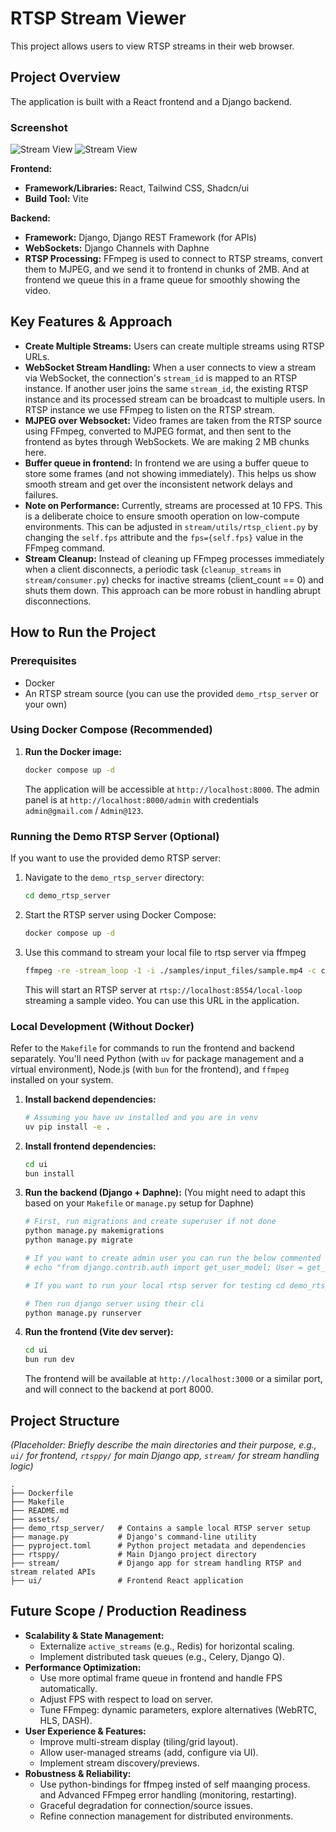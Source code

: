 # RTSP Stream Viewer

This project allows users to view RTSP streams in their web browser.

## Project Overview

The application is built with a React frontend and a Django backend.

### Screenshot
![Stream View](./assets/rtsp_ss1.png)
![Stream View](./assets/rtsp_ss2.png)


**Frontend:**
*   **Framework/Libraries:** React, Tailwind CSS, Shadcn/ui
*   **Build Tool:** Vite

**Backend:**
*   **Framework:** Django, Django REST Framework (for APIs)
*   **WebSockets:** Django Channels with Daphne
*   **RTSP Processing:** FFmpeg is used to connect to RTSP streams, convert them to MJPEG, and we send it to frontend in chunks of 2MB. And at frontend we queue this in a frame queue for smoothly showing the video.

## Key Features & Approach
*   **Create Multiple Streams:** Users can create multiple streams using RTSP URLs.
*   **WebSocket Stream Handling:** When a user connects to view a stream via WebSocket, the connection's `stream_id` is mapped to an RTSP instance. If another user joins the same `stream_id`, the existing RTSP instance and its processed stream can be broadcast to multiple users. In RTSP instance we use FFmpeg to listen on the RTSP stream.
*   **MJPEG over Websocket:** Video frames are taken from the RTSP source using FFmpeg, converted to MJPEG format, and then sent to the frontend as bytes through WebSockets. We are making 2 MB chunks here.
*   **Buffer queue in frontend:** In frontend we are using a buffer queue to store some frames (and not showing immediately). This helps us show smooth stream and get over the inconsistent network delays and failures.
*   **Note on Performance:** Currently, streams are processed at 10 FPS. This is a deliberate choice to ensure smooth operation on low-compute environments. This can be adjusted in `stream/utils/rtsp_client.py` by changing the `self.fps` attribute and the `fps={self.fps}` value in the FFmpeg command.
*   **Stream Cleanup:** Instead of cleaning up FFmpeg processes immediately when a client disconnects, a periodic task (`cleanup_streams` in `stream/consumer.py`) checks for inactive streams (client_count == 0) and shuts them down. This approach can be more robust in handling abrupt disconnections.


## How to Run the Project

### Prerequisites
*   Docker
*   An RTSP stream source (you can use the provided `demo_rtsp_server` or your own)

### Using Docker Compose (Recommended)

1.  **Run the Docker image:**
    ```bash
    docker compose up -d
    ```

    The application will be accessible at `http://localhost:8000`.
    The admin panel is at `http://localhost:8000/admin` with credentials `admin@gmail.com` / `Admin@123`.

### Running the Demo RTSP Server (Optional)



If you want to use the provided demo RTSP server:

1.  Navigate to the `demo_rtsp_server` directory:
    ```bash
    cd demo_rtsp_server
    ```
2.  Start the RTSP server using Docker Compose:
    ```bash
    docker compose up -d
    ```

3. Use this command to stream your local file to rtsp server via ffmpeg
    ```bash
    ffmpeg -re -stream_loop -1 -i ./samples/input_files/sample.mp4 -c copy -f rtsp rtsp://localhost:8554/local-loop
    ```

    This will start an RTSP server at `rtsp://localhost:8554/local-loop` streaming a sample video. You can use this URL in the application.

### Local Development (Without Docker)

Refer to the `Makefile` for commands to run the frontend and backend separately. You'll need Python (with `uv` for package management and a virtual environment), Node.js (with `bun` for the frontend), and `ffmpeg` installed on your system.

1.  **Install backend dependencies:**
    ```bash
    # Assuming you have uv installed and you are in venv
    uv pip install -e .
    ```
2.  **Install frontend dependencies:**
    ```bash
    cd ui
    bun install
    ```
3.  **Run the backend (Django + Daphne):**
    (You might need to adapt this based on your `Makefile` or `manage.py` setup for Daphne)
    ```bash
    # First, run migrations and create superuser if not done
    python manage.py makemigrations
    python manage.py migrate
    
    # If you want to create admin user you can run the below commented script
    # echo "from django.contrib.auth import get_user_model; User = get_user_model(); User.objects.create_superuser('admin', 'admin@gmail.com', 'Admin@123')" | python manage.py shell

    # If you want to run your local rtsp server for testing cd demo_rtsp_server && docker compose up -d && ffmpeg -re -stream_loop -1 -i <your_file_path_to_video> -c copy -f rtsp rtsp://localhost:8554/local-loop

    # Then run django server using their cli
    python manage.py runserver
    ```
4.  **Run the frontend (Vite dev server):**
    ```bash
    cd ui
    bun run dev
    ```
    The frontend will be available at `http://localhost:3000` or a similar port, and will connect to the backend at port 8000.



## Project Structure

*(Placeholder: Briefly describe the main directories and their purpose, e.g., `ui/` for frontend, `rtsppy/` for main Django app, `stream/` for stream handling logic)*

```
.
├── Dockerfile
├── Makefile
├── README.md
├── assets/             
├── demo_rtsp_server/   # Contains a sample local RTSP server setup
├── manage.py           # Django's command-line utility
├── pyproject.toml      # Python project metadata and dependencies
├── rtsppy/             # Main Django project directory
├── stream/             # Django app for stream handling RTSP and stream related APIs
├── ui/                 # Frontend React application

```

## Future Scope / Production Readiness

*   **Scalability & State Management:**
    *   Externalize `active_streams` (e.g., Redis) for horizontal scaling.
    *   Implement distributed task queues (e.g., Celery, Django Q).
*   **Performance Optimization:**
    *   Use more optimal frame queue in frontend and handle FPS automatically.
    *   Adjust FPS with respect to load on server.
    *   Tune FFmpeg: dynamic parameters, explore alternatives (WebRTC, HLS, DASH).
*   **User Experience & Features:**
    *   Improve multi-stream display (tiling/grid layout).
    *   Allow user-managed streams (add, configure via UI).
    *   Implement stream discovery/previews.
*   **Robustness & Reliability:**
    *   Use python-bindings for ffmpeg insted of self maanging process. and Advanced FFmpeg error handling (monitoring, restarting).
    *   Graceful degradation for connection/source issues.
    *   Refine connection management for distributed environments.
